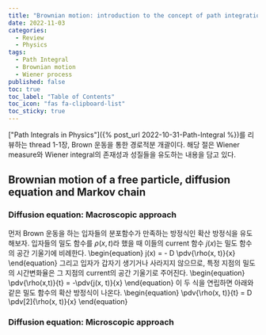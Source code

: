 ```yaml
---
title: "Brownian motion: introduction to the concept of path integration"
date: 2022-11-03
categories:
  - Review
  - Physics
tags:
  - Path Integral
  - Brownian motion
  - Wiener process
published: false
toc: true
toc_label: "Table of Contents"
toc_icon: "fas fa-clipboard-list"
toc_sticky: true
---
```


["Path Integrals in Physics"]({% post_url 2022-10-31-Path-Integral %})를 리뷰하는 thread 1-1장, Brown 운동을 통한 경로적분 개괄이다. 
해당 절은 Wiener measure와 Wiener integral의 존재성과 성질들을 유도하는 내용을 담고 있다. 

## Brownian motion of a free particle, diffusion equation and Markov chain

### Diffusion equation: Macroscopic approach
먼저 Brown 운동을 하는 입자들의 분포함수가 만족하는 방정식인 확산 방정식을 유도해보자. 
입자들의 밀도 함수를  $\rho(x, t)$라 했을 때 이들의 current 함수 $j(x)$는 밀도 함수의 공간 기울기에 비례한다.
\begin{equation}
    j(x) = - D \pdv{\rho(x, t)}{x}
\end{equation}
그리고 입자가 갑자기 생기거나 사라지지 않으므로, 특정 지점의 밀도의 시간변화율은 그 지점의 current의 공간 기울기로 주어진다. 
\begin{equation}
    \pdv{\rho(x,t)}{t} = -\pdv{j(x, t)}{x}
\end{equation}
이 두 식을 연립하면 아래와 같은 밀도 함수의 확산 방정식이 나온다.
\begin{equation}
    \pdv{\rho(x, t)}{t} = D \pdv[2]{\rho(x, t)}{x}
\end{equation}

### Diffusion equation: Microscopic approach
